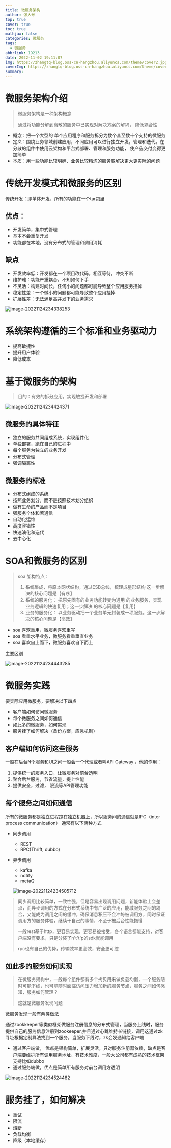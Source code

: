 ```yaml
---
title: 微服务架构
author: 张大哥
top: true
cover: true
toc: true
mathjax: false
categories: 微服务
tags:
  - 微服务
abbrlink: 19213
date: 2022-11-02 19:11:07
img: https://zhangtq-blog.oss-cn-hangzhou.aliyuncs.com/theme/cover2.jpg
coverImg: https://zhangtq-blog.oss-cn-hangzhou.aliyuncs.com/theme/cover2.jpg
summary:
---
```


# 微服务架构介绍

> 微服务架构是一种架构概念
>
> 通过将功能分解到离散的服务中已实现对解决方案的解耦， 降低耦合性

- 概念：把一个大型的 单个应用程序和服务拆分为数个甚至数十个支持的微服务
- 定义：围绕业务领域创建应用，不同应用可以进行独立开发，管理和迭代。在分散的组件中使用云架构和平台式部署、管理和服务功能， 使产品交付变得更加简单
- 本质：用一些功能比较明确、业务比较精炼的服务取解决更大更实际的问题

# 传统开发模式和微服务的区别

传统开发：即单体开发，所有的功能在一个tar包里

## 优点：

- 开发简单，集中式管理
- 基本不会重复开发
- 功能都在本地，没有分布式的管理和调用消耗

## 缺点

- 开发效率低：开发都在一个项目改代码，相互等待，冲突不断
- 维护难：功能严重耦合，不知如何下手
- 不灵活：构建时间长，任何小的问题都可能导致整个应用服务挂掉
- 稳定性差：一个微小的问题都可能导致整个应用挂掉
- 扩展性差：无法满足高并发下的业务需求

![image-20221124234338253](https://zhangtq-blog.oss-cn-hangzhou.aliyuncs.com/content_picture/image-20221124234338253.png)





#  **系统架构遵循的三个标准和业务驱动力** 

- 提高敏捷性
- 提升用户体验
- 降低成本

# 基于微服务的架构

> 目的：有效的拆分应用，实现敏捷开发和部署

![image-20221124234424371](https://zhangtq-blog.oss-cn-hangzhou.aliyuncs.com/content_picture/image-20221124234424371.png)



## 微服务的具体特征

- 独立的服务共同组成系统，实现组件化
- 单独部署，跑在自己的进程中
- 每个服务为独立的业务开发
- 分布式管理
- 强调隔离性

## 微服务的标准

- 分布式组成的系统
- 按照业务划分，而不是按照技术划分组织
- 做有生命的产品而不是项目
- 强服务个体和若通信
- 自动化运维
- 高度容错性
- 快速演化和迭代
- 去中心化

# SOA和微服务的区别

> soa 架构特点： 
>
> 1. 系统集成，将原本网状结构，通过ESB总线，梳理成星形结构 这一步解决的核心问题是【有序】 
> 2. 系统的服务化： 把原先固有的业务功能转变为通用 的业务服务，实现业务逻辑的快速复用；这一步解决 的核心问题是【复用】 
> 3. 业务的服务化： 以业务驱动把一个业务单元封装成一项服务。这一步解决的核心问题是【高效】 
>
> 

- soa 喜欢重用，微服务喜欢重写
- soa 看重水平业务，微服务看重垂直业务
- soa 喜欢自上而下，微服务喜欢自下而上

主要区别



![image-20221124234443285](https://zhangtq-blog.oss-cn-hangzhou.aliyuncs.com/content_picture/image-20221124234443285.png)



# 微服务实践

要实际应用微服务，要解决以下四点

- 客户端如何访问微服务
- 每个微服务之间如何通信
- 如此多的微服务，如何实现
- 服务挂了如何解决（备份方案，应急机制）

## 客户端如何访问这些服务

 一般在后台N个服务和UI之间一般会一个代理或者叫API Gateway ，他的作用：

1. 提供统一的服务入口，让微服务对前台透明
2. 聚合后台服务，节省流量，提上性能
3. 提供安全，过滤， 限流等API管理功能

## 每个服务之间如何通信

 所有的微服务都是独立进程跑在独立机器上，所以服务间的通信就是IPC（inter process communication） 通常有以下两种方式

- 同步调用

  - REST
  - RPC(Thrift, dubbo)

- 异步调用

  - kafka
  - notify
  - metaQ

  
  
  
  
  ![image-20221124234505712](https://zhangtq-blog.oss-cn-hangzhou.aliyuncs.com/content_picture/image-20221124234505712.png)
  
  

> 同步调用比较简单，一致性强，但是容易出现调用问题，新能体验上会差点，而异步调用的方式在分布式系统中有广泛的应用，能减服务之间的耦合，又能成为调用之间的缓冲，确保消息积压不会冲垮被调用方，同时保证调用方的服务体验，继续干自己的事情，不至于被后台性能拖慢
>
> 一般rest基于http，更容易实现，更容易被接受，各个语言都能支持，对客户端没有要求，只是分装了h't't'p的sdk就能调用
>
> rpc也有自己的优势，传输效率更高效，安全更可控
>
> 

## 如此多的服务如何实现

> 在微服务架构中，一般每个组件都有多个拷贝用来做负载均衡，一个服务随时可能下线，也可能随时面临访问压力增加新的服务节点，服务之间如何感知，服务如何管理？
>
> 这就是微服务发现问题

微服务发现一般有两类做法

通过zookkeeper等类似框架做服务注册信息的分布式管理，当服务上线时，服务提供自己的服务信息注册到zookeeper,并且通过心跳维持长链接，调用这通过zk寻址根据定制算法找到一个服务，当服务下线时，zk会发通知给客户端



- 通过客户端做， 优点是架构简单，扩展灵活，只对服务注册器依赖，缺点是客户端要维护所有调用服务地址，有技术难度，一般大公司都有成熟的技术框架支持比如dubbo
- 通过服务端做，优点是简单所有服务对前台调用方透明



![image-20221124234524482](https://zhangtq-blog.oss-cn-hangzhou.aliyuncs.com/content_picture/image-20221124234524482.png)





# 服务挂了，如何解决

- 重试
- 限流
- 熔断
- 负载均衡
- 降级（本地缓存）

